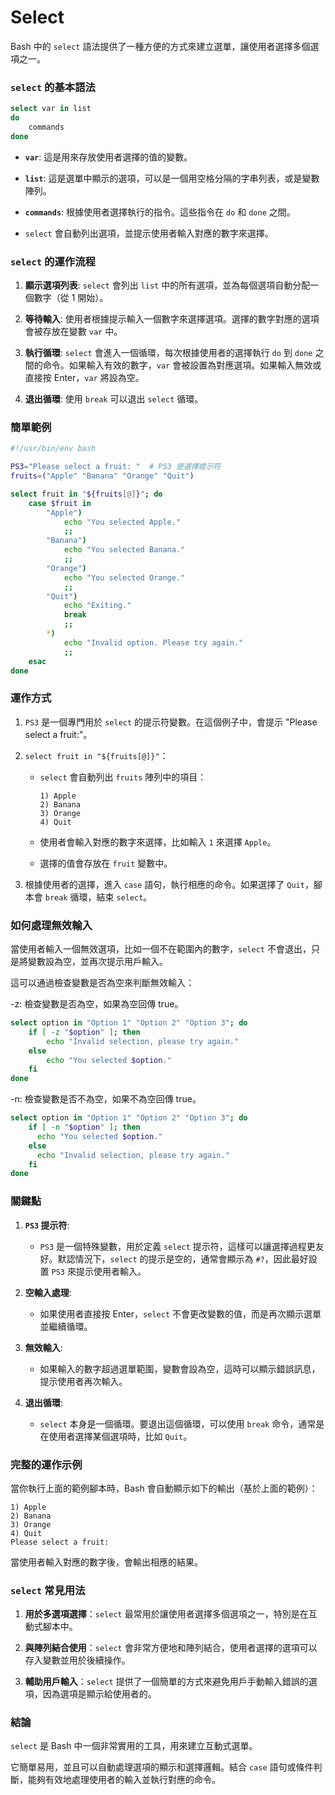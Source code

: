 # Select

Bash 中的 `select` 語法提供了一種方便的方式來建立選單，讓使用者選擇多個選項之一。

### `select` 的基本語法

```bash
select var in list
do
    commands
done
```

- **`var`**: 這是用來存放使用者選擇的值的變數。

- **`list`**: 這是選單中顯示的選項，可以是一個用空格分隔的字串列表，或是變數陣列。

- **`commands`**: 根據使用者選擇執行的指令。這些指令在 `do` 和 `done` 之間。

- `select` 會自動列出選項，並提示使用者輸入對應的數字來選擇。

### `select` 的運作流程

1. **顯示選項列表**: `select` 會列出 `list` 中的所有選項，並為每個選項自動分配一個數字（從 1 開始）。

2. **等待輸入**: 使用者根據提示輸入一個數字來選擇選項。選擇的數字對應的選項會被存放在變數 `var` 中。

3. **執行循環**: `select` 會進入一個循環，每次根據使用者的選擇執行 `do` 到 `done` 之間的命令。如果輸入有效的數字，`var` 會被設置為對應選項。如果輸入無效或直接按 Enter，`var` 將設為空。

4. **退出循環**: 使用 `break` 可以退出 `select` 循環。

### 簡單範例

```bash
#!/usr/bin/env bash

PS3="Please select a fruit: "  # PS3 是選擇提示符
fruits=("Apple" "Banana" "Orange" "Quit")

select fruit in "${fruits[@]}"; do
    case $fruit in
        "Apple")
            echo "You selected Apple."
            ;;
        "Banana")
            echo "You selected Banana."
            ;;
        "Orange")
            echo "You selected Orange."
            ;;
        "Quit")
            echo "Exiting."
            break
            ;;
        *)
            echo "Invalid option. Please try again."
            ;;
    esac
done
```

### 運作方式

1. `PS3` 是一個專門用於 `select` 的提示符變數。在這個例子中，會提示 "Please select a fruit:"。

2. `select fruit in "${fruits[@]}"`：

   - `select` 會自動列出 `fruits` 陣列中的項目：

     ```
     1) Apple
     2) Banana
     3) Orange
     4) Quit
     ```

   - 使用者會輸入對應的數字來選擇，比如輸入 `1` 來選擇 `Apple`。

   - 選擇的值會存放在 `fruit` 變數中。

3. 根據使用者的選擇，進入 `case` 語句，執行相應的命令。如果選擇了 `Quit`，腳本會 `break` 循環，結束 `select`。

### 如何處理無效輸入

當使用者輸入一個無效選項，比如一個不在範圍內的數字，`select` 不會退出，只是將變數設為空，並再次提示用戶輸入。

這可以通過檢查變數是否為空來判斷無效輸入：

-z: 檢查變數是否為空，如果為空回傳 true。

```bash
select option in "Option 1" "Option 2" "Option 3"; do
    if [ -z "$option" ]; then
        echo "Invalid selection, please try again."
    else
        echo "You selected $option."
    fi
done
```

-n: 檢查變數是否不為空，如果不為空回傳 true。

```bash
select option in "Option 1" "Option 2" "Option 3"; do
    if [ -n "$option" ]; then
      echo "You selected $option."
    else
      echo "Invalid selection, please try again."
    fi
done
```

### 關鍵點

1. **`PS3` 提示符**:
   - `PS3` 是一個特殊變數，用於定義 `select` 提示符，這樣可以讓選擇過程更友好。默認情況下，`select` 的提示是空的，通常會顯示為 `#?`，因此最好設置 `PS3` 來提示使用者輸入。
2. **空輸入處理**:

   - 如果使用者直接按 Enter，`select` 不會更改變數的值，而是再次顯示選單並繼續循環。

3. **無效輸入**:

   - 如果輸入的數字超過選單範圍，變數會設為空，這時可以顯示錯誤訊息，提示使用者再次輸入。

4. **退出循環**:
   - `select` 本身是一個循環。要退出這個循環，可以使用 `break` 命令，通常是在使用者選擇某個選項時，比如 `Quit`。

### 完整的運作示例

當你執行上面的範例腳本時，Bash 會自動顯示如下的輸出（基於上面的範例）：

```
1) Apple
2) Banana
3) Orange
4) Quit
Please select a fruit:
```

當使用者輸入對應的數字後，會輸出相應的結果。

### `select` 常見用法

1. **用於多選項選擇**：`select` 最常用於讓使用者選擇多個選項之一，特別是在互動式腳本中。

2. **與陣列結合使用**：`select` 會非常方便地和陣列結合，使用者選擇的選項可以存入變數並用於後續操作。

3. **輔助用戶輸入**：`select` 提供了一個簡單的方式來避免用戶手動輸入錯誤的選項，因為選項是顯示給使用者的。

### 結論

`select` 是 Bash 中一個非常實用的工具，用來建立互動式選單。

它簡單易用，並且可以自動處理選項的顯示和選擇邏輯。結合 `case` 語句或條件判斷，能夠有效地處理使用者的輸入並執行對應的命令。
